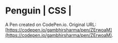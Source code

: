 # Penguin | CSS |

A Pen created on CodePen.io. Original URL: [https://codepen.io/gambhirsharma/pen/ZErwoaM](https://codepen.io/gambhirsharma/pen/ZErwoaM).

